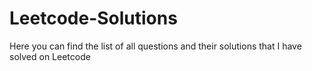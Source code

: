# Leetcode-Solutions
Here you can find the list of all questions and their solutions that I have solved on Leetcode

